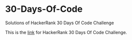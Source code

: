 # 30-Days-Of-Code
Solutions of HackerRank 30 Days Of Code Challenge

This is the [link](https://www.hackerrank.com/domains/tutorials/30-days-of-code) for HackerRank 30 Days Of Code Challenge.
